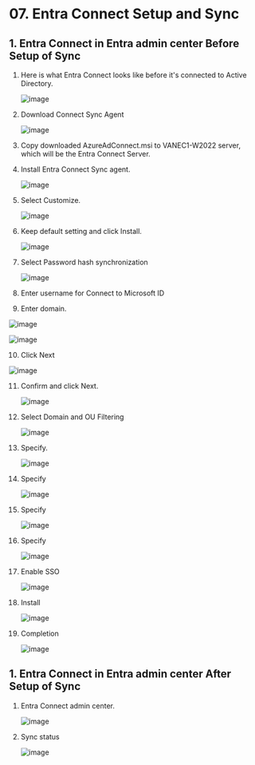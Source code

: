 # 07. Entra Connect Setup and Sync

## 1. Entra Connect in Entra admin center Before Setup of Sync

1. Here is what Entra Connect looks like before it's connected to Active Directory.
   
    ![image](https://github.com/user-attachments/assets/d87537bc-585b-4206-aecd-52507ae6d753)

2. Download Connect Sync Agent

   ![image](https://github.com/user-attachments/assets/2eae65cc-08c0-4450-bfe1-cd0b381bb954)

3. Copy downloaded AzureAdConnect.msi to VANEC1-W2022 server, which will be the Entra Connect Server.

4. Install Entra Connect Sync agent.

   ![image](https://github.com/user-attachments/assets/f9759dbd-b4fd-41a1-8cd2-df11ab94aad2)

5. Select Customize.

   ![image](https://github.com/user-attachments/assets/d87419c0-5aa8-4cf9-ab17-f11fc50ee9f1)

6. Keep default setting and click Install.
      
   ![image](https://github.com/user-attachments/assets/2024cb1b-14b4-4e4c-83ea-63681c128021)
   
7. Select Password hash synchronization

   ![image](https://github.com/user-attachments/assets/359e649a-a800-4f03-b73b-a85fc9985b5f)

8. Enter username for Connect to Microsoft ID

9. Enter domain.

  ![image](https://github.com/user-attachments/assets/c607a3e9-5e6f-45c7-a67e-96d159a114f6)

   ![image](https://github.com/user-attachments/assets/4e052734-a310-490a-8342-d1dff7206723)

10. Click Next

   ![image](https://github.com/user-attachments/assets/51483c64-16ea-464c-9fbb-f7b11e5f4abb)

11. Confirm and click Next.

    ![image](https://github.com/user-attachments/assets/81790218-0e50-4120-879b-5c1875896281)

12. Select Domain and OU Filtering

    ![image](https://github.com/user-attachments/assets/45d8112e-6e8c-4795-9b13-b7c9aec7345a)

13. Specify.

    ![image](https://github.com/user-attachments/assets/2495b7d2-b33c-4b69-a773-7f8e4f12ca65)

14. Specify

    ![image](https://github.com/user-attachments/assets/05292185-7cdb-4e34-99e6-be4631b204a4)

15. Specify

    ![image](https://github.com/user-attachments/assets/cb2c7e6a-d19d-406e-8b7f-bc50bfe91f17)

16. Specify

     ![image](https://github.com/user-attachments/assets/1c841f5d-e2b4-469b-a7aa-a062ba358cf4)

17. Enable SSO

     ![image](https://github.com/user-attachments/assets/9add61b3-5ea7-4679-9b5a-0ae12cf62931)

18. Install

     ![image](https://github.com/user-attachments/assets/07599690-0108-42e7-977d-7c989c5022b0)

19. Completion

    ![image](https://github.com/user-attachments/assets/f6241b7e-e55f-46b1-bcea-54e6daa1e62f)

## 1. Entra Connect in Entra admin center After Setup of Sync

1. Entra Connect admin center.

    ![image](https://github.com/user-attachments/assets/ab179ce0-4b0f-43b6-b155-481e6991ac93)

2. Sync status

     ![image](https://github.com/user-attachments/assets/8ac94978-15db-42e8-9c26-6ef2ce2d51db)
